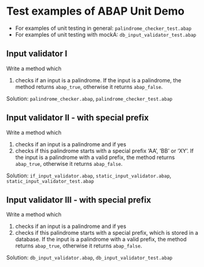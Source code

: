 # Test examples of ABAP Unit Demo
* For examples of unit testing in general: `palindrome_checker_test.abap`
* For examples of unit testing with mockA: `db_input_validator_test.abap`

## Input validator I
Write a method which 
1. checks if an input is a palindrome. 
If the input is a palindrome, the method returns `abap_true`, otherwise it returns `abap_false`.

Solution: `palindrome_checker.abap`, `palindrome_checker_test.abap`

## Input validator II - with special prefix
Write a method which 
1. checks if an input is a palindrome and if yes
2. checks if this palindrome starts with a special prefix ‘AA’, ‘BB’ or ‘XY’. 
If the input is a palindrome with a valid prefix, the method returns `abap_true`, otherwise it returns `abap_false`.

Solution: `if_input_validator.abap`, `static_input_validator.abap`, `static_input_validator_test.abap`

## Input validator III - with special prefix
Write a method which 
1. checks if an input is a palindrome and if yes
2. checks if this palindrome starts with a special prefix, which is stored in a database.
If the input is a palindrome with a valid prefix, the method returns `abap_true`, otherwise it returns `abap_false`.

Solution: `db_input_validator.abap`, `db_input_validator_test.abap`
